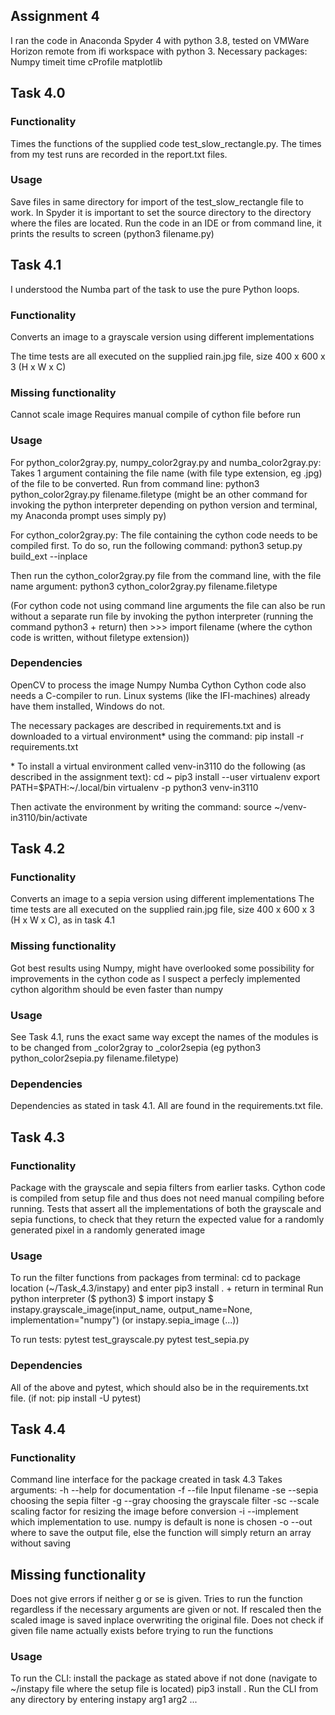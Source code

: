 ## Assignment 4
I ran the code in Anaconda Spyder 4 with python 3.8, tested on VMWare Horizon remote from ifi workspace with python 3. Necessary packages: 
Numpy
timeit
time
cProfile
matplotlib

## Task 4.0

### Functionality
Times the functions of the supplied code test_slow_rectangle.py.
The times from my test runs are recorded in the report.txt files. 

### Usage
Save files in same directory for import of the test_slow_rectangle file to work.
In Spyder it is important to set the source directory to the directory where the files are located. 
Run the code in an IDE or from command line, it prints the results to screen (python3 filename.py)

## Task 4.1
I understood the Numba part of the task to use the pure Python loops.
### Functionality
Converts an image to a grayscale version using different implementations

The time tests are all executed on the supplied rain.jpg file, size 400 x 600 x 3 (H x W x C)

### Missing functionality
Cannot scale image
Requires manual compile of cython file before run

### Usage
For python_color2gray.py, numpy_color2gray.py and numba_color2gray.py:
Takes 1 argument containing the file name (with file type extension, eg .jpg) of the file to be converted.
Run from command line: python3 python_color2gray.py filename.filetype
(might be an other command for invoking the python interpreter depending on python version and terminal, my Anaconda prompt uses simply py)

For cython_color2gray.py:
The file containing the cython code needs to be compiled first. To do so, run the following command:
   python3 setup.py build_ext --inplace

Then run the cython_color2gray.py file from the command line, with the file name argument:
   python3 cython_color2gray.py filename.filetype
   
   (For cython code not using command line arguments the file can also be run without a separate run file by 
   invoking the python interpreter (running the command python3 + return) then >>> import filename (where the cython code is written, without filetype extension))

### Dependencies
OpenCV to process the image
Numpy
Numba 
Cython
Cython code also needs a C-compiler to run. Linux systems (like the IFI-machines) already have them installed, Windows do not.

The necessary packages are described in requirements.txt and is downloaded to a virtual environment\* using the command:
   pip install -r requirements.txt


\* To install a virtual environment called venv-in3110 do the following (as described in the assignment text):
   cd ~
   pip3 install --user virtualenv
   export PATH=$PATH:~/.local/bin
   virtualenv -p python3 venv-in3110

Then activate the environment by writing the command:
   source ~/venv-in3110/bin/activate


## Task 4.2

### Functionality
Converts an image to a sepia version using different implementations
The time tests are all executed on the supplied rain.jpg file, size 400 x 600 x 3 (H x W x C), as in task 4.1

### Missing functionality
Got best results using Numpy, might have overlooked some possibility for improvements in the cython code as 
I suspect a perfecly implemented cython algorithm should be even faster than numpy

### Usage
See Task 4.1, runs the exact same way except the names of the modules is to be changed from \_color2gray to \_color2sepia (eg python3 python_color2sepia.py filename.filetype)

### Dependencies
Dependencies as stated in task 4.1. All are found in the requirements.txt file. 


## Task 4.3

### Functionality
Package with the grayscale and sepia filters from earlier tasks.
Cython code is compiled from setup file and thus does not need manual compiling before running. 
Tests that assert all the implementations of both the grayscale and sepia functions, to check
that they return the expected value for a randomly generated pixel in a randomly generated image

### Usage
To run the filter functions from packages from terminal:
   cd to package location (~/Task_4.3/instapy) and enter pip3 install . + return in terminal
   Run python interpreter ($ python3)
   $ import instapy
   $ instapy.grayscale_image(input_name, output_name=None, implementation="numpy") (or instapy.sepia_image (...))
   
To run tests:
   pytest test_grayscale.py
   pytest test_sepia.py

### Dependencies
All of the above and pytest, which should also be in the requirements.txt file.
(if not: pip install -U pytest)


## Task 4.4

### Functionality
Command line interface for the package created in task 4.3
Takes arguments:
-h --help  for documentation
-f --file Input filename
-se --sepia choosing the sepia filter
-g --gray choosing the grayscale filter
-sc --scale scaling factor for resizing the image before conversion
-i --implement which implementation to use. numpy is default is none is chosen
-o --out where to save the output file, else the function will simply return an array without saving

## Missing functionality
Does not give errors if neither g or se is given. Tries to run the function regardless if the
necessary arguments are given or not. If rescaled then the scaled image is saved inplace overwriting the 
original file. 
Does not check if given file name actually exists before trying to run the functions

### Usage
To run the CLI:
   install the package as stated above if not done (navigate to ~/instapy file where the setup file is located)
   pip3 install .
   Run the CLI from any directory by entering instapy arg1 arg2 ...
  
